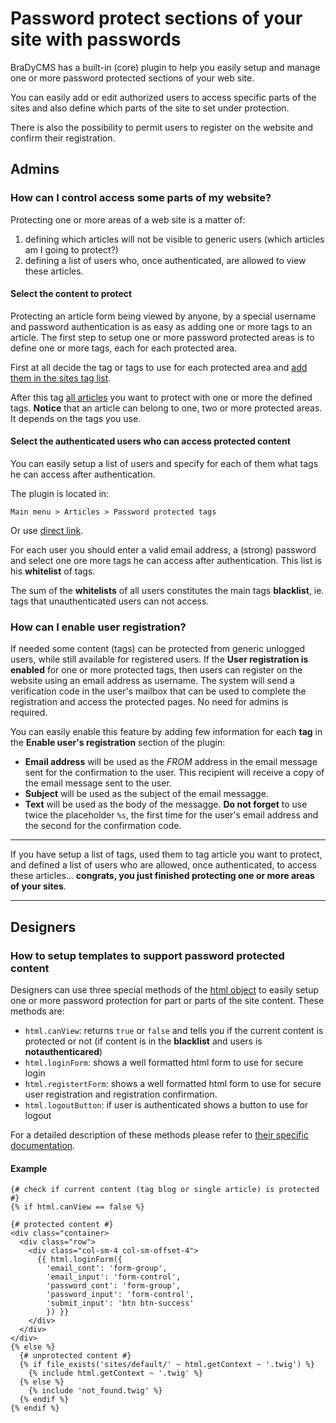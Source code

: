 # Password protect sections of your site with passwords

BraDyCMS has a built-in (core) plugin to help you easily setup and manage one or more password protected sections of your web site.

You can easily add or edit authorized users to access specific parts of the sites and also define which parts of the site to set under protection.

There is also the possibility to permit users to register on the website and confirm their registration.

## Admins
### How can I control access some parts of my website?
Protecting one or more areas of a web site is a matter of:
1. defining which articles will not be visible to generic users (which articles am I going to protect?)
2. defining a list of users who, once authenticated, are allowed to view these articles.

#### Select the content to protect
Protecting an article form being viewed by anyone, by a special username and password authentication is as easy as adding one or more tags to an article. The first step to setup one or more password protected areas is to define one or more tags, each for each protected area.

First at all decide the tag or tags to use for each protected area and [add them in the sites tag list](#tags/manage).

After this tag [all articles](#article/all) you want to protect with one or more the defined tags. **Notice** that an article can belong to one, two or more protected areas. It depends on the tags you use.

#### Select the authenticated users who can access protected content

You can easily setup a list of users and specify for each of them what tags he can access after authentication.

The plugin is located in:

    Main menu > Articles > Password protected tags
Or use [direct link](#protectedtags/users).

For each user you should enter a valid email address, a (strong) password and select one ore more tags he can access after authentication. This list is his **whitelist** of tags.

The sum of the **whitelists** of all users constitutes the main tags **blacklist**, ie. tags that unauthenticated users can not access.

### How can I enable user registration?

If needed some content (tags) can be protected from generic unlogged users, while still available for registered users. If the **User registration is enabled** for one or more protected tags, then users can register on the website using an email address as username. The system will send a verification code in the user's mailbox that can be used to complete the registration and access the protected pages. No need for admins is required.

You can easily enable this feature by adding few information for each **tag** in the **Enable user's registration** section of the plugin:
- **Email address** will be used as the *FROM* address in the email message sent for the confirmation to the user. This recipient will receive a copy of the email message sent to the user.
- **Subject** will be used as the subject of the email messagge.
- **Text** will be used as the body of the messagge. **Do not forget** to use twice the placeholder `%s`, the first time for the user's email address and the second for the confirmation code.

---

If you have setup a list of tags, used them to tag article you want to protect, and defined a list of users who are allowed, once authenticated, to access these articles... **congrats, you just finished protecting one or more areas of your sites**.

---

## Designers
### How to setup templates to support password protected content

Designers can use three special methods of the [html object](#docs/read/tmpl_html) to easily setup one or more password protection for part or parts of the site content. These methods are:
* `html.canView`: returns `true` or `false` and tells you if the current content is protected or not (if content is in the **blacklist** and users is **notauthenticared**)
* `html.loginForm`: shows a well formatted html form to use for secure login
* `html.registertForm`: shows a well formatted html form to use for secure user registration and registration confirmation.
* `html.logoutButton`: if user is authenticated shows a button to use for logout

For a detailed description of these methods please refer to [their specific documentation](#docs/read/tmpl_html).

#### Example
    {# check if current content (tag blog or single article) is protected #}
    {% if html.canView == false %}

    {# protected content #}
    <div class="container>
      <div class="row">
        <div class="col-sm-4 col-sm-offset-4">
          {{ html.loginForm({
            'email_cont': 'form-group',
            'email_input': 'form-control',
            'password_cont': 'form-group',
            'password_input': 'form-control',
            'submit_input': 'btn btn-success'
            }) }}
        </div>
      </div>
    </div>
    {% else %}
      {# unprotected content #}
      {% if file_exists('sites/default/' ~ html.getContext ~ '.twig') %}
        {% include html.getContext ~ '.twig' %}
      {% else %}
        {% include 'not_found.twig' %}
      {% endif %}
    {% endif %}
